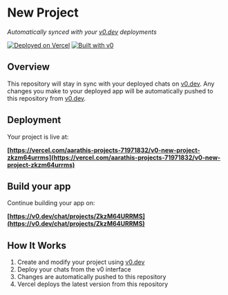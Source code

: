 # New Project

*Automatically synced with your [v0.dev](https://v0.dev) deployments*

[![Deployed on Vercel](https://img.shields.io/badge/Deployed%20on-Vercel-black?style=for-the-badge&logo=vercel)](https://vercel.com/aarathis-projects-71971832/v0-new-project-zkzm64urrms)
[![Built with v0](https://img.shields.io/badge/Built%20with-v0.dev-black?style=for-the-badge)](https://v0.dev/chat/projects/ZkzM64URRMS)

## Overview

This repository will stay in sync with your deployed chats on [v0.dev](https://v0.dev).
Any changes you make to your deployed app will be automatically pushed to this repository from [v0.dev](https://v0.dev).

## Deployment

Your project is live at:

**[https://vercel.com/aarathis-projects-71971832/v0-new-project-zkzm64urrms](https://vercel.com/aarathis-projects-71971832/v0-new-project-zkzm64urrms)**

## Build your app

Continue building your app on:

**[https://v0.dev/chat/projects/ZkzM64URRMS](https://v0.dev/chat/projects/ZkzM64URRMS)**

## How It Works

1. Create and modify your project using [v0.dev](https://v0.dev)
2. Deploy your chats from the v0 interface
3. Changes are automatically pushed to this repository
4. Vercel deploys the latest version from this repository
